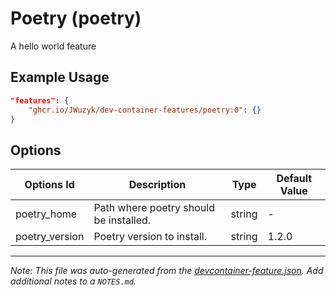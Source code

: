 
# Poetry (poetry)

A hello world feature

## Example Usage

```json
"features": {
    "ghcr.io/JWuzyk/dev-container-features/poetry:0": {}
}
```

## Options

| Options Id | Description | Type | Default Value |
|-----|-----|-----|-----|
| poetry_home | Path where poetry should be installed. | string | - |
| poetry_version | Poetry version to install. | string | 1.2.0 |



---

_Note: This file was auto-generated from the [devcontainer-feature.json](https://github.com/JWuzyk/dev-container-features/blob/main/src/poetry/devcontainer-feature.json).  Add additional notes to a `NOTES.md`._
